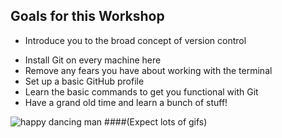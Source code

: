 ##  Goals for this Workshop
- Introduce you to the broad concept of version control
<!-- .element: class="fragment copy--small" data-fragment-index="0" -->
- Install Git on every machine here <!-- .element: class="fragment copy--small" data-fragment-index="1" -->
- Remove any fears you have about working with the terminal <!-- .element: class="fragment copy--small" data-fragment-index="2" -->
- Set up a basic GitHub profile <!-- .element: class="fragment copy--small" data-fragment-index="3" -->
- Learn the basic commands to get you functional with Git <!-- .element: class="fragment copy--small" data-fragment-index="4" -->
- Have a grand old time and learn a bunch of stuff! <!-- .element: class="fragment copy--small" data-fragment-index="5" -->

![happy dancing man](images/happy.gif) <!-- .element: class="fragment" data-fragment-index="6" -->
####(Expect lots of gifs) <!-- .element: class="fragment copy--small" data-fragment-index="7" -->
